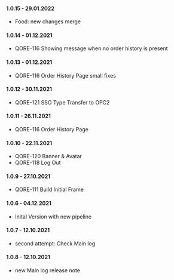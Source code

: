 #### 1.0.15 - 29.01.2022

- Food: new changes merge

#### 1.0.14 - 01.12.2021

- QORE-116 Showing message when no order history is present

#### 1.0.13 - 01.12.2021

- QORE-116 Order History Page small fixes

#### 1.0.12 - 30.11.2021

- QORE-121 SSO Type Transfer to OPC2

#### 1.0.11 - 26.11.2021

- QORE-116 Order History Page

#### 1.0.10 - 22.11.2021

- QORE-120 Banner & Avatar
- QORE-118 Log Out

#### 1.0.9 - 27.10.2021

- QORE-111 Build Initial Frame

#### 1.0.6 - 04.12.2021

- Inital Version with new pipeline

#### 1.0.7 - 12.10.2021

- second attempt: Check Main log

#### 1.0.8 - 12.10.2021

- new Main log release note

